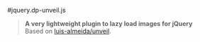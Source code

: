 #jquery.dp-unveil.js
> __A very lightweight plugin to lazy load images for jQuery__  
> Based on [luis-almeida/unveil](https://github.com/luis-almeida/unveil).